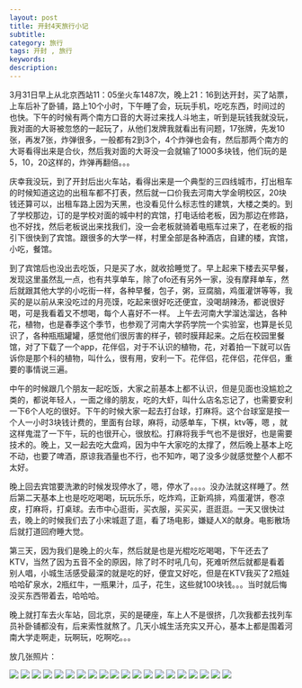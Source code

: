 ```yaml
---
layout: post
title: 开封4天旅行小记
subtitle: 
category: 旅行
tags: 开封 , 旅行
keywords: 
description:
---
```


3月31日早上从北京西站11：05坐火车1487次，晚上21：16到达开封，买了站票，上车后补了卧铺，路上10个小时，下午睡了会，玩玩手机，吃吃东西，时间过的也快。下午的时候有两个南方口音的大哥过来找人斗地主，听到是玩钱我就没玩，我对面的大哥被忽悠的一起玩了，从他们发牌我就看出有问题，17张牌，先发10张，再发7张，炸弹很多，一般都有2到3个，4个炸弹也会有，然后那两个南方的大哥看得出来是合伙，然后我对面的大哥没一会就输了1000多块钱，他们玩的是5，10，20这样的，炸弹再翻倍。。。

庆幸我没玩，到了开封后出火车站，看得出来是一个典型的三四线城市，打出租车的时候知道这边的出租车都不打表，然后就一口价我去河南大学金明校区，20块钱还算可以，出租车路上因为天黑，也没看见什么标志性的建筑，大楼之类的。到了学校那边，订的是学校对面的城中村的宾馆，打电话给老板，因为那边在修路，也不好找，然后老板说出来找我们，没一会老板就骑着电瓶车过来了，在老板的指引下很快到了宾馆。跟很多的大学一样，村里全部是各种酒店，自建的楼，宾馆，小吃，餐馆。

到了宾馆后也没出去吃饭，只是买了水，就收拾睡觉了。早上起来下楼去买早餐，发现这里虽然乱一点，也有共享单车，除了ofo还有另外一家，没有摩拜单车，然后就跟其他大学的小吃街一样，各种早餐，包子，粥，豆腐脑，鸡蛋灌饼等等，我买的是以前从来没吃过的月亮馍，吃起来很好吃还便宜，没喝胡辣汤，都说很好喝，可是我看着又不想喝，每个人喜好不一样。
上午去河南大学溜达溜达，各种花，植物，也是春季这个季节，也参观了河南大学药学院一个实验室，也算是长见识了，各种瓶瓶罐罐，感觉他们很厉害的样子，顿时膜拜起来。之后在校园里餐馆，对了下载了一个app，花伴侣，对于不认识的植物，花，对着拍一下就可以告诉你是那个科的植物，叫什么，很有用，安利一下。花伴侣，花伴侣，花伴侣，重要的事情说三遍。

中午的时候跟几个朋友一起吃饭，大家之前基本上都不认识，但是见面也没尴尬之类的，都说年轻人，一面之缘的朋友，吃的大虾，叫什么店名忘记了，也需要安利一下6个人吃的很好。下午的时候大家一起去打台球，打麻将。这个台球室是按一个人一小时3块钱计费的，里面有台球，麻将，动感单车，下棋，ktv等，嗯 ，就这样鬼混了一下午，玩的也很开心，很放松。打麻将我手气也不是很好，也是需要技术的。晚上，又一起去吃大盘鸡，因为中午大家吃的太撑了，然后晚上基本上吃不动，也要了啤酒，原谅我酒量也不行，也不知咋，喝了没多少就感觉整个人都不太好。

晚上回去宾馆要洗漱的时候发现停水了，嗯，停水了。。。。没办法就这样睡了。然后第二天基本上也是吃吃喝喝，玩玩乐乐，吃炸鸡，正新鸡排，鸡蛋灌饼，卷凉皮，打麻将，打桌球。去市中心逛街，买衣服，买买买，逛逛逛。一天又很快过去，晚上的时候我们去了小宋城逛了逛，看了场电影，嫌疑人X的献身。电影散场后就打道回府睡大觉。

第三天，因为我们是晚上的火车，然后就是也是光棍吃吃喝喝，下午还去了KTV，当然了因为五音不全的原因，除了时不时吼几句，死难听然后就都是看着别人唱，小城生活感受最深的就是吃的好，便宜又好吃，但是在KTV我买了2瓶娃哈哈矿泉水，2瓶红牛，一瓶果汁，瓜子，花生，这些就100块钱。。。当时就后悔没买东西带着去，哈哈哈。

晚上就打车去火车站，回北京，买的是硬座，车上人不是很挤，几次我都去找列车员补卧铺都没有，后来索性就熬了。几天小城生活充实又开心，基本上都是围着河南大学走啊走，玩啊玩，吃啊吃。。。

放几张照片：

![](http://oolkmbv7h.bkt.clouddn.com/IMG_2924.JPG)
![](http://oolkmbv7h.bkt.clouddn.com/IMG_2935.JPG)
![](http://oolkmbv7h.bkt.clouddn.com/IMG_2967.JPG)
![](http://oolkmbv7h.bkt.clouddn.com/IMG_2939.JPG)
![](http://oolkmbv7h.bkt.clouddn.com/IMG_2940.JPG)
![](http://oolkmbv7h.bkt.clouddn.com/IMG_2945.JPG)
![](http://oolkmbv7h.bkt.clouddn.com/IMG_2962.JPG)
![](http://oolkmbv7h.bkt.clouddn.com/IMG_2963.JPG)
![](http://oolkmbv7h.bkt.clouddn.com/IMG_2981.JPG)
![](http://oolkmbv7h.bkt.clouddn.com/IMG_2987.JPG)
![](http://oolkmbv7h.bkt.clouddn.com/IMG_2997.JPG)
![](http://oolkmbv7h.bkt.clouddn.com/IMG_3005.JPG)
![](http://oolkmbv7h.bkt.clouddn.com/IMG_3006.JPG)
![](http://oolkmbv7h.bkt.clouddn.com/IMG_3008.JPG)
![](http://oolkmbv7h.bkt.clouddn.com/IMG_3009.JPG)
![](http://oolkmbv7h.bkt.clouddn.com/IMG_3010.JPG)
![](http://oolkmbv7h.bkt.clouddn.com/IMG_3013.JPG)
![](http://oolkmbv7h.bkt.clouddn.com/IMG_3019.JPG)
![](http://oolkmbv7h.bkt.clouddn.com/IMG_3026.JPG)
![](http://oolkmbv7h.bkt.clouddn.com/IMG_3027.JPG)
